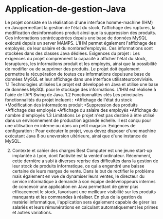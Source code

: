 # Application-de-gestion-Java

Le projet consiste en la réalisation d'une interface homme-machine (IHM) en Javapermettant la gestion de l'état du stock, l'affichage des ruptures, la modification desinformations produit ainsi que la suppression des produits. Ces informations sontrécupérées depuis une base de données MySQL exécuté depuis un server MAMPS.
L'IHM permet également l'affichage des employés, de leur salaire et du nombred'employés. Ces informations sont stockées dans des classes Java dédiées.
Exigences du projet :
Les exigences du projet comprennent la capacité à afficher l'état du stock, lesruptures, les informations produit et les employés, ainsi que la possibilité de modifier ou de supprimer des produits.
Le projet doit également permettre la récupération de toutes ces informations depuisune base de données MySQL et leur affichage dans une interface utilisateurconviviale.
1.1 Technologies utilisées
Le projet est développé en Java et utilise une base de données MySQL pour le stockage des informations. L'IHM est réalisée à l'aide de l'API Swing de Java.
1.2 Fonctionnalités clés
Les principales fonctionnalités du projet incluent :
•Affichage de l'état du stock
•Modification des informations produit
•Suppression des produits
•Affichage des employés
•Affichage du salaire des employés
•Affichage du nombre d'employés
1.3 Limitations
Le projet n'est pas destiné à être utilisé dans un environnement de production àgrande échelle. Il est conçu pour une utilisation en interne ou dans un petit magasin.
Exigences de configuration :
Pour exécuter le projet, vous devez disposer d'une machine exécutant Java 8 ou uneversion ultérieure, ainsi que d'une instance de MySQL.

2. Contexte et cahier des charges
Best Computer est une jeune start-up implantée à Lyon, dont l’activité est la vented'ordinateur. Récemment, cette dernière a subi à diverses reprise des difficultés dans la gestion de leur stock de produits informatique, ce qui a engendré une baisse certaine de leurs marges de vente.
Dans le but de rectifier le problème mais également en vue de dynamiser leurs ventes, le directeur du service informatique à demandé à son équipe dedéveloppeurs internes de concevoir une application en Java permettant de gérer plus efficacement le stock, favorisant une meilleure visibilité sur les produits manquants et les commandes à réaliser.
En plus de la gestion du matériel informatique, l'application sera également capable de gérer les salariés et leurs rémunérations en calculant automatiquement les primes et autres variations.